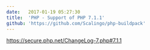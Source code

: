 ```yaml
---
date:	2017-01-19 05:27:30
title:	'PHP - Support of PHP 7.1.1'
github: 'https://github.com/Scalingo/php-buildpack'
---
```


https://secure.php.net/ChangeLog-7.php#7.1.1
